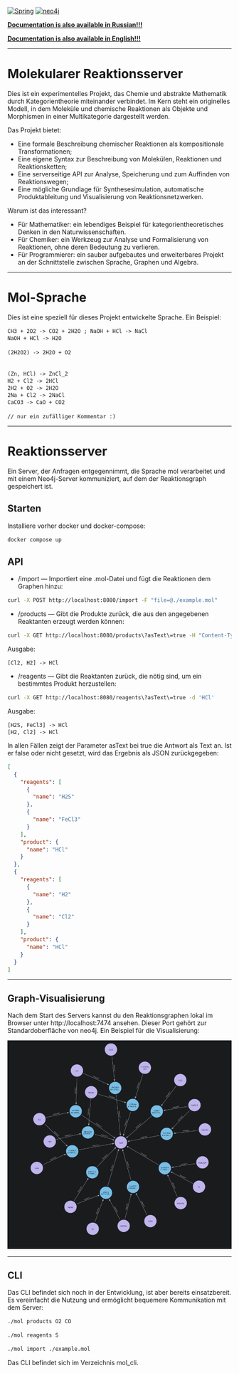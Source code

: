 [![Spring](https://img.shields.io/badge/Spring-a6e3a1?style=for-the-badge&logo=spring&labelColor=1e1e2e&logoColor=a6e3a1)](https://spring.io/)
[![neo4j](https://img.shields.io/badge/neo4j-89b4fa?style=for-the-badge&logo=neo4j&logoColor=cdd6f4&labelColor=1e1e2e)](https://neo4j.com/)

[**Documentation is also available in Russian!!!**](../ru/README.md)

[**Documentation is also available in English!!!**](../README.md)

---

# Molekularer Reaktionsserver

Dies ist ein experimentelles Projekt, das Chemie und abstrakte Mathematik durch Kategorientheorie miteinander verbindet. Im Kern steht ein originelles Modell, in dem Moleküle und chemische Reaktionen als Objekte und Morphismen in einer Multikategorie dargestellt werden.

Das Projekt bietet:

* Eine formale Beschreibung chemischer Reaktionen als kompositionale Transformationen;
* Eine eigene Syntax zur Beschreibung von Molekülen, Reaktionen und Reaktionsketten;
* Eine serverseitige API zur Analyse, Speicherung und zum Auffinden von Reaktionswegen;
* Eine mögliche Grundlage für Synthesesimulation, automatische Produktableitung und Visualisierung von Reaktionsnetzwerken.

Warum ist das interessant?

* Für Mathematiker: ein lebendiges Beispiel für kategorientheoretisches Denken in den Naturwissenschaften.
* Für Chemiker: ein Werkzeug zur Analyse und Formalisierung von Reaktionen, ohne deren Bedeutung zu verlieren.
* Für Programmierer: ein sauber aufgebautes und erweiterbares Projekt an der Schnittstelle zwischen Sprache, Graphen und Algebra.

---

# Mol-Sprache

Dies ist eine speziell für dieses Projekt entwickelte Sprache. Ein Beispiel:

```
CH3 + 2O2 -> CO2 + 2H2O ; NaOH + HCl -> NaCl  
NaOH + HCl -> H2O  
  
(2H2O2) -> 2H2O + O2  
  
  
(Zn, HCl) -> ZnCl_2  
H2 + Cl2 -> 2HCl  
2H2 + O2 -> 2H2O  
2Na + Cl2 -> 2NaCl  
CaCO3 -> CaO + CO2

// nur ein zufälliger Kommentar :)
```

---

# Reaktionsserver

Ein Server, der Anfragen entgegennimmt, die Sprache mol verarbeitet und mit einem Neo4j-Server kommuniziert, auf dem der Reaktionsgraph gespeichert ist.

## Starten

Installiere vorher docker und docker-compose:

```sh
docker compose up
```

## API

* /import — Importiert eine .mol-Datei und fügt die Reaktionen dem Graphen hinzu:

```sh
curl -X POST http://localhost:8080/import -F "file=@./example.mol"
```

* /products — Gibt die Produkte zurück, die aus den angegebenen Reaktanten erzeugt werden können:

```sh
curl -X GET http://localhost:8080/products\?asText\=true -H "Content-Type: application/json" -d '["H2", "Cl2"]'
```

Ausgabe:

```
[Cl2, H2] -> HCl
```

* /reagents — Gibt die Reaktanten zurück, die nötig sind, um ein bestimmtes Produkt herzustellen:

```sh
curl -X GET http://localhost:8080/reagents\?asText\=true -d 'HCl'
```

Ausgabe:

```
[H2S, FeCl3] -> HCl  
[H2, Cl2] -> HCl
```

In allen Fällen zeigt der Parameter asText bei true die Antwort als Text an. Ist er false oder nicht gesetzt, wird das Ergebnis als JSON zurückgegeben:

```json
[
  {
    "reagents": [
      {
        "name": "H2S"
      },
      {
        "name": "FeCl3"
      }
    ],
    "product": {
      "name": "HCl"
    }
  },
  {
    "reagents": [
      {
        "name": "H2"
      },
      {
        "name": "Cl2"
      }
    ],
    "product": {
      "name": "HCl"
    }
  }
]
```

---

## Graph-Visualisierung

Nach dem Start des Servers kannst du den Reaktionsgraphen lokal im Browser unter http://localhost:7474 ansehen. Dieser Port gehört zur Standardoberfläche von neo4j. Ein Beispiel für die Visualisierung:

![graph](../images/graph.png)

---

## CLI

Das CLI befindet sich noch in der Entwicklung, ist aber bereits einsatzbereit. Es vereinfacht die Nutzung und ermöglicht bequemere Kommunikation mit dem Server:

```sh
./mol products O2 CO
```

```sh
./mol reagents S
```

```sh
./mol import ./example.mol
```

Das CLI befindet sich im Verzeichnis mol\_cli.
